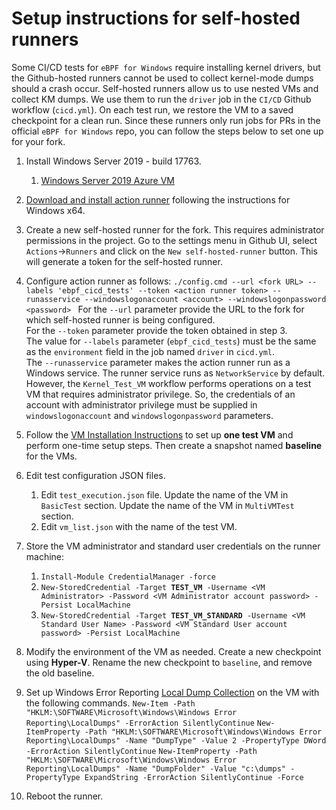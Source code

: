 # Setup instructions for self-hosted runners

Some CI/CD tests for `eBPF for Windows` require installing kernel drivers, but the Github-hosted runners cannot be used to collect kernel-mode dumps should a crash occur. Self-hosted runners allow us to use nested VMs and collect KM dumps. We use them to run the `driver` job in the `CI/CD` Github workflow (`cicd.yml`). On each test run, we restore the VM to a saved checkpoint for a clean run.
Since these runners only run jobs for PRs in the official `eBPF for Windows` repo, you can follow the steps below to set one up for your fork.

1) Install Windows Server 2019 - build 17763.
   1) [Windows Server 2019 Azure VM](https://portal.azure.com/#create/Microsoft.WindowsServer2019Datacenter-ARM)
2) [Download and install action runner](https://github.com/actions/runner/releases) following the instructions for Windows x64.
3) Create a new self-hosted runner for the fork. This requires administrator permissions in the project. Go to the settings menu in Github UI, select `Actions`->`Runners` and click on the `New self-hosted-runner` button. This will generate a token for the self-hosted runner.
4) Configure action runner as follows:
   ```./config.cmd --url <fork URL> --labels 'ebpf_cicd_tests' --token <action runner token> --runasservice --windowslogonaccount <account> --windowslogonpassword <password> ```
   For the `--url` parameter provide the URL to the fork for which self-hosted runner is being configured.<br/>
   For the `--token` parameter provide the token obtained in step 3.<br/>
   The value for `--labels` parameter (`ebpf_cicd_tests`) must be the same as the `environment` field in the job named `driver` in `cicd.yml`.<br/>
   The `--runasservice` parameter makes the action runner run as a Windows service. The runner service runs as
   `NetworkService` by default. However, the `Kernel_Test_VM` workflow performs operations on a test VM that requires
   administrator privilege. So, the credentials of an account with administrator privilege must be supplied in
   `windowslogonaccount` and `windowslogonpassword` parameters.
6) Follow the [VM Installation Instructions](vm-setup.md) to set up **one test VM** and perform one-time setup steps. Then create a snapshot named **baseline** for the VMs.
7) Edit test configuration JSON files.
   1) Edit `test_execution.json` file. Update the name of the VM in `BasicTest` section. Update the name of the VM in `MultiVMTest` section.
   2) Edit `vm_list.json` with the name of the test VM.
8) Store the VM administrator and standard user credentials on the runner machine:
   1) `Install-Module CredentialManager -force`
   2) `New-StoredCredential -Target `**`TEST_VM`**` -Username <VM Administrator> -Password <VM Administrator account password> -Persist LocalMachine`
   3) `New-StoredCredential -Target `**`TEST_VM_STANDARD`**` -Username <VM Standard User Name> -Password <VM Standard User account password> -Persist LocalMachine`

9) Modify the environment of the VM as needed. Create a new checkpoint using **Hyper-V**. Rename the new checkpoint to `baseline`, and remove the old baseline.
10) Set up Windows Error Reporting [Local Dump Collection](https://docs.microsoft.com/en-us/windows/win32/wer/collecting-user-mode-dumps) on the VM with the following commands.
    ```New-Item -Path "HKLM:\SOFTWARE\Microsoft\Windows\Windows Error Reporting\LocalDumps" -ErrorAction SilentlyContinue```
    ```New-ItemProperty -Path "HKLM:\SOFTWARE\Microsoft\Windows\Windows Error Reporting\LocalDumps" -Name "DumpType" -Value 2 -PropertyType DWord -ErrorAction SilentlyContinue```
    ```New-ItemProperty -Path "HKLM:\SOFTWARE\Microsoft\Windows\Windows Error Reporting\LocalDumps" -Name "DumpFolder" -Value "c:\dumps" -PropertyType ExpandString -ErrorAction SilentlyContinue -Force```
11) Reboot the runner.
